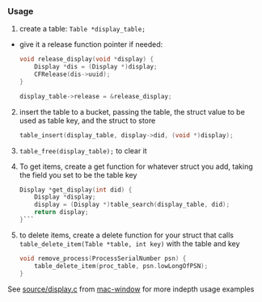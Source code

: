 ### Usage
1. create a table: `Table *display_table;`
- give it a release function pointer if needed:
    ```c
    void release_display(void *display) {
        Display *dis = (Display *)display;
        CFRelease(dis->uuid);
    }

    display_table->release = &release_display;
    ```

2. insert the table to a bucket, passing the table, the struct value to be used as table key, and the struct to store
    ```c
    table_insert(display_table, display->did, (void *)display);
    ```

3. `table_free(display_table);` to clear it

4. To get items, create a get function for whatever struct you add, taking the field you set to be the table key
    ```c
    Display *get_display(int did) {
        Display *display;
        display = (Display *)table_search(display_table, did);
        return display;
    }```

5. to delete items, create a delete function for your struct that calls `table_delete_item(Table *table, int key)` with the table and key
    ```c
    void remove_process(ProcessSerialNumber psn) {
        table_delete_item(proc_table, psn.lowLongOfPSN);
    }
    ```

See [source/display.c](https://github.com/a-soll/mac_window/blob/master/source/display.c) from [mac-window](https://github.com/a-soll/mac_window) for more indepth usage examples
